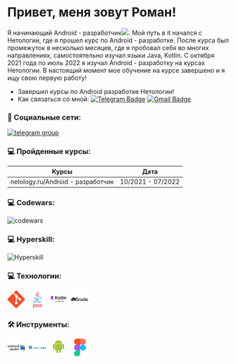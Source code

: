 
# Привет, меня зовут Роман!

Я начинающий Android - разработчик<img src="https://media.giphy.com/media/WUlplcMpOCEmTGBtBW/giphy.gif" width="30px">. Мой путь в it начался с Нетологии, где я прошел курс по Android - разработке. После курса был промежуток в несколько месяцев, где я пробовал себя во многих направлениях, самостоятельно изучал языки Java, Kotlin. С октября 2021 года по июль 2022 я изучал Android - разработку на курсах Нетологии. В настоящий момент мое обучение на курсе завершено и я ищу свою первую работу!

- Завершил курсы по Android разработке Нетологии!
- Как связаться со мной: [![Telegram Badge](https://img.shields.io/badge/-rudachenkoroman-blue?style=flat&logo=Telegram&logoColor=white)](https://t.me/any00way) [![Gmail Badge](https://img.shields.io/badge/-Gmail-red?style=flat&logo=Gmail&logoColor=white)](mailto:kartavjo@gmail.com)

### 🤝 Социальные сети:

 <div id="badges">
    <a href="https://t.me/any00way" target="_blank">
      <img src="https://cdn-icons-png.flaticon.com/512/2111/2111646.png" width="40" height="40" alt="telegram group" />
    </a>
  </div>

### 💻 Пройденные курсы:

| Курсы                                                           | Дата              |
| ----------------------------------------------------------------| :---------------: |
| netology.ru/Android - разработчик                               | 10/2021 - 07/2022 |

### 💻 Codewars:

![codewars](https://www.codewars.com/users/Rudachenko/badges/large)

### 💻 Hyperskill:

![Hyperskill](https://github.com/RudachenkoRoman/RudachenkoRoman/assets/97969577/dcd8ba72-9f1b-4086-ac92-7c424506d48e)

### 💻 Технологии:

<div>
  <img src="https://github.com/devicons/devicon/blob/master/icons/git/git-original.svg" title="git" alt="git" width="40" height="40"/>&nbsp
  <img src="https://github.com/devicons/devicon/blob/master/icons/java/java-original-wordmark.svg" title="git" alt="git" width="40" height="40"/>&nbsp
  <img src="https://github.com/devicons/devicon/blob/master/icons/kotlin/kotlin-original-wordmark.svg" title="git" alt="git" width="40" height="40"/>&nbsp
  <img src="https://github.com/devicons/devicon/blob/master/icons/gradle/gradle-plain-wordmark.svg" title="git" alt="git" width="40" height="40"/>&nbsp
</div>

### 🛠 Инструменты:

<div>
  <img src="https://github.com/devicons/devicon/blob/master/icons/androidstudio/androidstudio-original-wordmark.svg" title="git" alt="git" width="40" height="40"/>&nbsp
  <img src="https://github.com/devicons/devicon/blob/master/icons/intellij/intellij-original-wordmark.svg" title="git" alt="git" width="40" height="40"/>&nbsp
  <img src="https://github.com/devicons/devicon/blob/master/icons/android/android-original-wordmark.svg" title="git" alt="git" width="40" height="40"/>&nbsp
  <img src="https://github.com/devicons/devicon/blob/master/icons/figma/figma-original.svg" title="figma" alt="figma" width="40" height="40"/>&nbsp;
</div>
